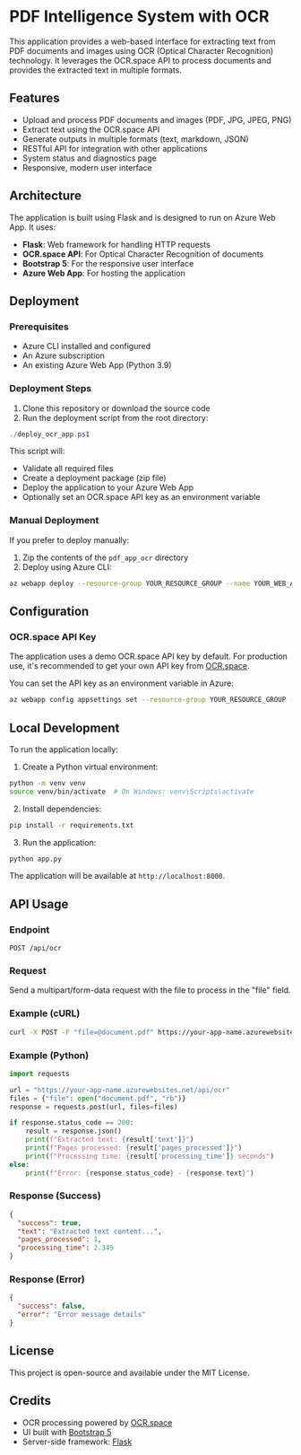 # PDF Intelligence System with OCR

This application provides a web-based interface for extracting text from PDF documents and images using OCR (Optical Character Recognition) technology. It leverages the OCR.space API to process documents and provides the extracted text in multiple formats.

## Features

- Upload and process PDF documents and images (PDF, JPG, JPEG, PNG)
- Extract text using the OCR.space API
- Generate outputs in multiple formats (text, markdown, JSON)
- RESTful API for integration with other applications
- System status and diagnostics page
- Responsive, modern user interface

## Architecture

The application is built using Flask and is designed to run on Azure Web App. It uses:

- **Flask**: Web framework for handling HTTP requests
- **OCR.space API**: For Optical Character Recognition of documents
- **Bootstrap 5**: For the responsive user interface
- **Azure Web App**: For hosting the application

## Deployment

### Prerequisites

- Azure CLI installed and configured
- An Azure subscription
- An existing Azure Web App (Python 3.9) 

### Deployment Steps

1. Clone this repository or download the source code
2. Run the deployment script from the root directory:

```powershell
./deploy_ocr_app.ps1
```

This script will:
- Validate all required files
- Create a deployment package (zip file)
- Deploy the application to your Azure Web App
- Optionally set an OCR.space API key as an environment variable

### Manual Deployment

If you prefer to deploy manually:

1. Zip the contents of the `pdf_app_ocr` directory
2. Deploy using Azure CLI:

```bash
az webapp deploy --resource-group YOUR_RESOURCE_GROUP --name YOUR_WEB_APP_NAME --src-path YOUR_ZIP_FILE --type zip
```

## Configuration

### OCR.space API Key

The application uses a demo OCR.space API key by default. For production use, it's recommended to get your own API key from [OCR.space](https://ocr.space/ocrapi/freekey).

You can set the API key as an environment variable in Azure:

```bash
az webapp config appsettings set --resource-group YOUR_RESOURCE_GROUP --name YOUR_WEB_APP_NAME --settings "OCR_API_KEY=YOUR_API_KEY"
```

## Local Development

To run the application locally:

1. Create a Python virtual environment:

```bash
python -m venv venv
source venv/bin/activate  # On Windows: venv\Scripts\activate
```

2. Install dependencies:

```bash
pip install -r requirements.txt
```

3. Run the application:

```bash
python app.py
```

The application will be available at `http://localhost:8000`.

## API Usage

### Endpoint

```
POST /api/ocr
```

### Request

Send a multipart/form-data request with the file to process in the "file" field.

### Example (cURL)

```bash
curl -X POST -F "file=@document.pdf" https://your-app-name.azurewebsites.net/api/ocr
```

### Example (Python)

```python
import requests

url = "https://your-app-name.azurewebsites.net/api/ocr"
files = {"file": open("document.pdf", "rb")}
response = requests.post(url, files=files)

if response.status_code == 200:
    result = response.json()
    print(f"Extracted text: {result['text']}")
    print(f"Pages processed: {result['pages_processed']}")
    print(f"Processing time: {result['processing_time']} seconds")
else:
    print(f"Error: {response.status_code} - {response.text}")
```

### Response (Success)

```json
{
  "success": true,
  "text": "Extracted text content...",
  "pages_processed": 1,
  "processing_time": 2.345
}
```

### Response (Error)

```json
{
  "success": false,
  "error": "Error message details"
}
```

## License

This project is open-source and available under the MIT License.

## Credits

- OCR processing powered by [OCR.space](https://ocr.space/)
- UI built with [Bootstrap 5](https://getbootstrap.com/)
- Server-side framework: [Flask](https://flask.palletsprojects.com/) 